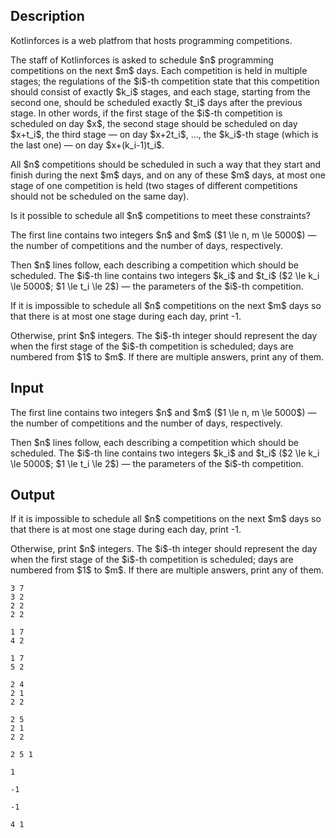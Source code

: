 ## Description

<div><p>Kotlinforces is a web platfrom that hosts programming competitions.</p><p>The staff of Kotlinforces is asked to schedule $n$ programming competitions on the next $m$ days. Each competition is held in multiple stages; the regulations of the $i$-th competition state that this competition should consist of exactly $k_i$ stages, and each stage, starting from the second one, should be scheduled <span class="tex-font-style-bf">exactly $t_i$ days</span> after the previous stage. In other words, if the first stage of the $i$-th competition is scheduled on day $x$, the second stage should be scheduled on day $x+t_i$, the third stage — on day $x+2t_i$, ..., the $k_i$-th stage (which is the last one) — on day $x+(k_i-1)t_i$.</p><p>All $n$ competitions should be scheduled in such a way that they start and finish during the next $m$ days, and on any of these $m$ days, at most one stage of one competition is held (two stages of different competitions should not be scheduled on the same day).</p><p>Is it possible to schedule all $n$ competitions to meet these constraints?</p></div><div class="input-specification"><p>The first line contains two integers $n$ and $m$ ($1 \le n, m \le 5000$) — the number of competitions and the number of days, respectively.</p><p>Then $n$ lines follow, each describing a competition which should be scheduled. The $i$-th line contains two integers $k_i$ and $t_i$ ($2 \le k_i \le 5000$; $1 \le t_i \le 2$) — the parameters of the $i$-th competition.</p></div><div class="output-specification"><p>If it is impossible to schedule all $n$ competitions on the next $m$ days so that there is at most one stage during each day, print <span class="tex-font-style-tt">-1</span>.</p><p>Otherwise, print $n$ integers. The $i$-th integer should represent the day when the first stage of the $i$-th competition is scheduled; days are numbered from $1$ to $m$. If there are multiple answers, print any of them.</p></div>

## Input

<p>The first line contains two integers $n$ and $m$ ($1 \le n, m \le 5000$) — the number of competitions and the number of days, respectively.</p><p>Then $n$ lines follow, each describing a competition which should be scheduled. The $i$-th line contains two integers $k_i$ and $t_i$ ($2 \le k_i \le 5000$; $1 \le t_i \le 2$) — the parameters of the $i$-th competition.</p>

## Output

<p>If it is impossible to schedule all $n$ competitions on the next $m$ days so that there is at most one stage during each day, print <span class="tex-font-style-tt">-1</span>.</p><p>Otherwise, print $n$ integers. The $i$-th integer should represent the day when the first stage of the $i$-th competition is scheduled; days are numbered from $1$ to $m$. If there are multiple answers, print any of them.</p>





```input1
3 7
3 2
2 2
2 2
```




```input2
1 7
4 2
```




```input3
1 7
5 2
```




```input4
2 4
2 1
2 2
```




```input5
2 5
2 1
2 2
```




```output1
2 5 1
```




```output2
1
```




```output3
-1
```




```output4
-1
```




```output5
4 1
```


